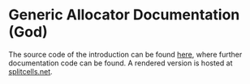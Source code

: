 # Generic Allocator Documentation (God)

The source code of the introduction can be found [here](src/main/md/net/splitcells/gel/index.md),
where further documentation code can be found.
A rendered version is hosted at [splitcells.net](http://splitcells.net/net/splitcells/gel/README.html).
